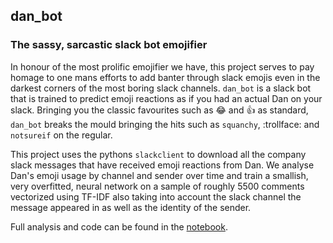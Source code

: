 ## dan_bot

### The sassy, sarcastic slack bot emojifier

In honour of the most prolific emojifier we have, this project serves to pay homage to one mans efforts to add banter through slack emojis even in the darkest corners of the most boring slack channels. `dan_bot` is a slack bot that is trained to predict emoji reactions as if you had an actual Dan on your slack. Bringing you the classic favourites such as :joy: and :+1: as standard, `dan_bot` breaks the mould bringing the hits such as `squanchy`, :trollface: and `notsureif` on the regular.

This project uses the pythons `slackclient` to download all the company slack messages that have received emoji reactions from Dan. We analyse Dan's emoji usage by channel and sender over time and train a smallish, very overfitted, neural network on a sample of roughly 5500 comments vectorized using TF-IDF also taking into account the slack channel the message appeared in as well as the identity of the sender.

Full analysis and code can be found in the [notebook](https://github.com/justfish09/dan_bot/blob/master/notebooks/dan_bot%20EDA.ipynb).




